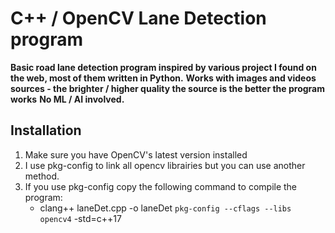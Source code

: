 # C++ / OpenCV Lane Detection program

**Basic road lane detection program inspired by various project I found on the web, most of them written in Python.**
**Works with images and videos sources - the brighter / higher quality the source is the better the program works** 
**No ML / AI involved.**

## Installation
1. Make sure you have OpenCV's latest version installed
2. I use pkg-config to link all opencv librairies but you can use another method.
3. If you use pkg-config copy the following command to compile the program:
    - clang++ laneDet.cpp -o laneDet `pkg-config --cflags --libs opencv4` -std=c++17
